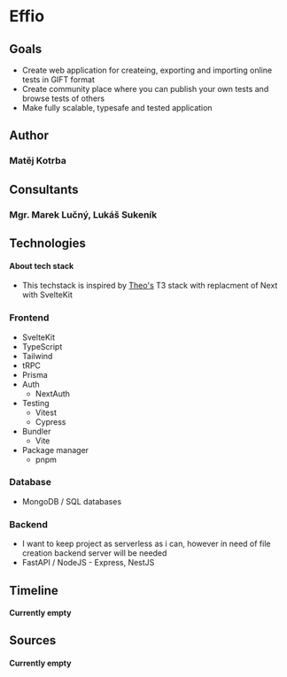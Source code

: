 # Effio

## Goals
- Create web application for createing, exporting and importing online tests in GIFT format
- Create community place where you can publish your own tests and browse tests of others
- Make fully scalable, typesafe and tested application


## Author
### Matěj Kotrba


## Consultants
### Mgr. Marek Lučný, Lukáš Sukeník


## Technologies
#### About tech stack
- This techstack is inspired by [Theo's](https://www.youtube.com/@t3dotgg) T3 stack with replacment of Next with SvelteKit

### Frontend
- SvelteKit
- TypeScript
- Tailwind
- tRPC
- Prisma
- Auth
  - NextAuth
- Testing
  - Vitest
  - Cypress
- Bundler
  - Vite
- Package manager
  - pnpm
  
### Database
- MongoDB / SQL databases

### Backend
- I want to keep project as serverless as i can, however in need of file creation backend server will be needed
- FastAPI / NodeJS - Express, NestJS


## Timeline
#### Currently empty


## Sources
#### Currently empty
